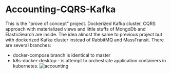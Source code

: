 # Accounting-CQRS-Kafka
This is the "prove of concept" project. Dockerized Kafka cluster, CQRS approach with materialized views and little stuffs of MongoDb and ElasticSearch are inside.
The idea almost the same to previous project but with dockerized Kafka cluster instead of RabbitMQ and MassTransit.
There are several branches:
- docker-compose branch is identical to master
- k8s-docker-desktop - is attempt to orchestrate application containers in kubernetes.
![accounting](https://user-images.githubusercontent.com/50134408/152599068-70d1be5a-1068-4d93-9b20-faea4a2db723.jpg)
